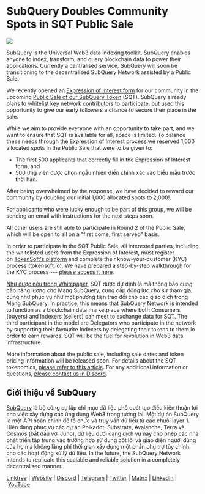 # SubQuery Doubles Community Spots in SQT Public Sale

![](https://miro.medium.com/max/1400/1*Dmg-mX5E6jD6AnyUwGAF3Q.png)

SubQuery is the Universal Web3 data indexing toolkit. SubQuery enables anyone to index, transform, and query blockchain data to power their applications. Currently a centralised service, SubQuery will soon be transitioning to the decentralised SubQuery Network assisted by a Public Sale.

We recently opened an [Expression of Interest form](./20220516-public-sale-eoi.md) for our community in the upcoming [Public Sale of our SubQuery Token](./20220620-public-sale-tokensoft.md) (SQT). SubQuery already plans to whitelist key network contributors to participate, but used this opportunity to give our early followers a chance to secure their place in the sale.

While we aim to provide everyone with an opportunity to take part, and we want to ensure that SQT is available for all, space is limited. To balance these needs through the Expression of Interest process we reserved 1,000 allocated spots in the Public Sale that were to be given to:

- The first 500 applicants that correctly fill in the Expression of Interest form, and
- 500 ứng viên được chọn ngẫu nhiên điền chính xác vào biểu mẫu trước thời hạn.

After being overwhelmed by the response, we have decided to reward our community by doubling our initial 1,000 allocated spots to 2,000!.

For applicants who were lucky enough to be part of this group, we will be sending an email with instructions for the next steps soon.

All other users are still able to participate in Round 2 of the Public Sale, which will be open to all on a "first come, first served" basis.

In order to participate in the SQT Public Sale, all interested parties, including the whitelisted users from the Expression of Interest, must register on [TokenSoft's platform](https://community.tokensoft.io/) and complete their know-your-customer (KYC) process ([tokensoft.io](https://community.tokensoft.io/)). We have prepared a step-by-step walkthrough for the KYC process --- [please access it here](https://sqt-guide.subquery.foundation/sqt-public-sale/).

[Như được nêu trong Whitepaper](https://static.subquery.network/whitepaper.pdf), SQT được dự định là mã thông báo cung cấp năng lượng cho Mạng SubQuery, cung cấp động lực cho sự tham gia, cũng như phục vụ như một phương tiện trao đổi cho các giao dịch trong Mạng SubQuery. In practice, this means that SubQuery Network is intended to function as a blockchain data marketplace where both Consumers (buyers) and Indexers (sellers) can meet to exchange data for SQT. The third participant in the model are Delegators who participate in the network by supporting their favourite Indexers by delegating their tokens to them in order to earn rewards. SQT will be the fuel for revolution in Web3 data infrastructure.

More information about the public sale, including sale dates and token pricing information will be released soon. For details about the SQT tokenomics, [please refer to this article](./20211220-tokenomics.md). For any additional information or questions, [please contact us in Discord](https://discord.com/invite/SubQuery).

## Giới thiệu về SubQuery

[SubQuery](https://subquery.network/) là bộ công cụ lập chỉ mục dữ liệu phổ quát tạo điều kiện thuận lợi cho việc xây dựng các ứng dụng Web3 trong tương lai. Một dự án SubQuery là một API hoàn chỉnh để tổ chức và truy vấn dữ liệu từ các chuỗi layer 1. Hiện đang phục vụ các dự án Polkadot, Substrate, Avalanche, Terra và Cosmos (bắt đầu với Juno), dữ liệu dưới dạng dịch vụ này cho phép các nhà phát triển tập trung vào trường hợp sử dụng cốt lõi và giao diện người dùng của họ mà không lãng phí thời gian xây dựng một phần phụ trợ tùy chỉnh cho các hoạt động xử lý dữ liệu. In the future, the SubQuery Network intends to replicate this scalable and reliable solution in a completely decentralised manner.

​​[Linktree](https://linktr.ee/subquerynetwork) | [Website](https://subquery.network/) | [Discord](https://discord.com/invite/SubQuery) | [Telegram](https://t.me/subquerynetwork) | [Twitter](https://twitter.com/subquerynetwork) | [Matrix](https://matrix.to/#/#subquery:matrix.org) | [LinkedIn](https://www.linkedin.com/company/subquery) | [YouTube](https://www.youtube.com/channel/UCi1a6NUUjegcLHDFLr7CqLw)

